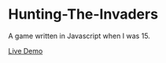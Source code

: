 # Hunting-The-Invaders
A game written in Javascript when I was 15.

[Live Demo](http://shinworld.altervista.org/downloads/HuntingTheInvaders/Game_en.html)
